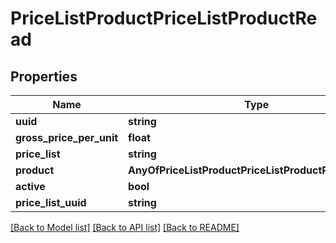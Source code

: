 # PriceListProductPriceListProductRead

## Properties
Name | Type | Description | Notes
------------ | ------------- | ------------- | -------------
**uuid** | **string** |  | [optional] 
**gross_price_per_unit** | **float** |  | [optional] 
**price_list** | **string** |  | [optional] 
**product** | **AnyOfPriceListProductPriceListProductReadProduct** |  | [optional] 
**active** | **bool** |  | [optional] 
**price_list_uuid** | **string** |  | [optional] 

[[Back to Model list]](../../README.md#documentation-for-models) [[Back to API list]](../../README.md#documentation-for-api-endpoints) [[Back to README]](../../README.md)

